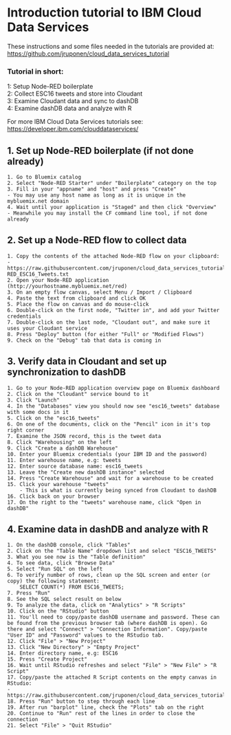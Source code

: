 # Introduction tutorial to IBM Cloud Data Services
These instructions and some files needed in the tutorials are provided at:  https://github.com/jruponen/cloud_data_services_tutorial
  
### Tutorial in short:  
1: Setup Node-RED boilerplate  
2: Collect ESC16 tweets and store into Cloudant  
3: Examine Cloudant data and sync to dashDB  
4: Examine dashDB data and analyze with R
  
For more IBM Cloud Data Services tutorials see:  
https://developer.ibm.com/clouddataservices/



## 1. Set up Node-RED boilerplate (if not done already)
	1. Go to Bluemix catalog  
	2. Select "Node-RED Starter" under "Boilerplate" category on the top  
	3. Fill in your "appname" and "host" and press "Create"  
	- You may use any host name as long as it is unique in the mybluemix.net domain  
	4. Wait until your application is "Staged" and then click "Overview"  
	- Meanwhile you may install the CF command line tool, if not done already  

## 2. Set up a Node-RED flow to collect data
	1. Copy the contents of the attached Node-RED flow on your clipboard:  
	- https://raw.githubusercontent.com/jruponen/cloud_data_services_tutorial/master/Node-RED_ESC16_Tweets.txt  
	2. Open your Node-RED application (http://yourhostname.mybluemix.net/red)  
	3. On an empty flow canvas, select Menu / Import / Clipboard  
	4. Paste the text from clipboard and click OK  
	5. Place the flow on canvas and do mouse-click  
	6. Double-click on the first node, "Twitter in", and add your Twitter credentials  
	7. Double-click on the last node, "Cloudant out", and make sure it uses your Cloudant service  
	8. Press "Deploy" button (for either "Full" or "Modified Flows")  
	9. Check on the "Debug" tab that data is coming in  

## 3. Verify data in Cloudant and set up synchronization to dashDB
	1. Go to your Node-RED application overview page on Bluemix dashboard  
	2. Click on the "Cloudant" service bound to it  
	3. Click "Launch"  
	4. In the "Databases" view you should now see "esc16_tweets" database with some docs in it  
	5. Click on the "esc16_tweets"  
	6. On one of the documents, click on the "Pencil" icon in it's top right corner  
	7. Examine the JSON record, this is the tweet data  
	8. Click "Warehousing" on the left  
	9. Click "Create a dashDB Warehouse"  
	10. Enter your Bluemix credentials (your IBM ID and the password)  
	11. Enter warehouse name, e.g: tweets  
	12. Enter source database name: esc16_tweets  
	13. Leave the "Create new dashDB instance" selected  
	14. Press "Create Warehouse" and wait for a warehouse to be created  
	15. Click your warehouse "tweets"  
		- This is what is currently being synced from Cloudant to dashDB  
	16. Click back on your browser  
	17. On the right to the "tweets" warehouse name, click "Open in dashDB"  

## 4. Examine data in dashDB and analyze with R
	1. On the dashDB console, click "Tables"  
	2. Click on the "Table Name" dropdown list and select "ESC16_TWEETS"  
	3. What you see now is the "Table definition"  
	4. To see data, click "Browse Data"  
	5. Select "Run SQL" on the left  
	6. To verify number of rows, clean up the SQL screen and enter (or copy) the following statement:  
		SELECT COUNT(*) FROM ESC16_TWEETS;  
	7. Press "Run"
	8. See the SQL select result on below  
	9. To analyze the data, click on "Analytics" > "R Scripts"  
	10. Click on the "RStudio" button  
	11. You'll need to copy/paste dashDB username and password. These can be found from the previous browser tab (where dashDB is open). Go there and select "Connect" > "Connection Information". Copy/paste "User ID" and "Password" values to the RStudio tab.  
	12. Click "File" > "New Project"  
	13. Click "New Directory" > "Empty Project"  
	14. Enter directory name, e.g: ESC16  
	15. Press "Create Project"  
	16. Wait until RStudio refreshes and select "File" > "New File" > "R Script"  
	17. Copy/paste the attached R Script contents on the empty canvas in RStudio:  
	- https://raw.githubusercontent.com/jruponen/cloud_data_services_tutorial/master/dashDB_ESC16_R.txt  
	18. Press "Run" button to step through each line  
	19. After run "barplot" line, check the "Plots" tab on the right  
	20. Continue to "Run" rest of the lines in order to close the connection  
	21. Select "File" > "Quit RStudio"  
